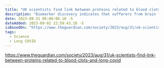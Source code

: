 ```yaml
---
title: "UK scientists find link between proteins related to blood clots and long Covid"
description: "Biomarker discovery indicates that sufferers from brain fog and fatigue post-virus could be treated with anticoagulants"
date: 2023-08-31 06:00:00.10 -5
dateAdded: 2023-09-02 22:59:43.10 -5
isBasedOn: "https://www.theguardian.com/society/2023/aug/31/uk-scientists-find-link-between-proteins-related-to-blood-clots-and-long-covid"
tags:
  - Science
  - Long COVID
---
```


https://www.theguardian.com/society/2023/aug/31/uk-scientists-find-link-between-proteins-related-to-blood-clots-and-long-covid
